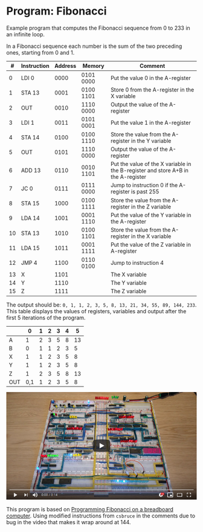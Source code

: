 # Program: Fibonacci

Example program that computes the Fibonacci sequence from 0 to 233 in an infinite loop.

In a Fibonacci sequence each number is the sum of the two preceding ones, starting from 0 and 1.

|#|Instruction|Address|Memory|Comment|
|---|---------|-------|------|-------|
| 0|LDI  0|0000|0101 0000|Put the value 0 in the A-register|
| 1|STA 13|0001|0100 1101|Store 0 from the A-register in the X variable|
| 2|OUT   |0010|1110 0000|Output the value of the A-register|
| 3|LDI  1|0011|0101 0001|Put the value 1 in the A-register|
| 4|STA 14|0100|0100 1110|Store the value from the A-register in the Y variable|
| 5|OUT   |0101|1110 0000|Output the value of the A-register|
| 6|ADD 13|0110|0010 1101|Put the value of the X variable in the B-register and store A+B in the A-register|
| 7|JC   0|0111|0111 0000|Jump to instruction 0 if the A-register is past 255|
| 8|STA 15|1000|0100 1111|Store the value from the A-register in the Z variable|
| 9|LDA 14|1001|0001 1110|Put the value of the Y variable in the A-register|
|10|STA 13|1010|0100 1101|Store the value from the A-register in the X variable|
|11|LDA 15|1011|0001 1111|Put the value of the Z variable in A-register|
|12|JMP  4|1100|0110 0100|Jump to instruction 4|
|13|     X|1101|         |The X variable|
|14|     Y|1110|         |The Y variable|
|15|     Z|1111|         |The Z variable|

The output should be: `0, 1, 1, 2, 3, 5, 8, 13, 21, 34, 55, 89, 144, 233`. This table displays the values of registers, variables and output after the first 5 iterations of the program.

|   | 0 | 1 | 2 | 3 | 4 | 5 |
|---|---|---|---|---|---|---|
| A | 1 | 2 | 3 | 5 | 8 |13 |
| B | 0 | 1 | 1 | 2 | 3 | 5 |
| X | 1 | 1 | 2 | 3 | 5 | 8 |
| Y | 1 | 1 | 2 | 3 | 5 | 8 |
| Z | 1 | 2 | 3 | 5 | 8 |13 |
|OUT|0,1| 1 | 2 | 3 | 5 | 8 |

[![YouTube video of computer](../resources/yt-fibonacci-thumb.png)](https://www.youtube.com/watch?v=DTxpwynaN34 "Click to play")

This program is based on [Programming Fibonacci on a breadboard computer](https://www.youtube.com/watch?v=a73ZXDJtU48).
Using modified instructions from `csbruce` in the comments due to bug in the video that makes it wrap around at 144.
